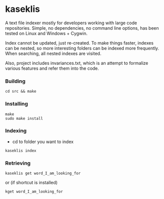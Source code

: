 # kaseklis
A text file indexer mostly for developers working with large code
repositories. Simple, no dependencies, no command line options, has been
tested on Linux and Windows + Cygwin. 

Index cannot be updated, just re-created. To make things faster, indexes
can be nested, so more interesting folders can be indexed more 
frequently. When searching, all nested indexes are visited.

Also, project includes invariances.txt, which is an attempt to formalize
various features and refer them into the code.

### Building
```
cd src && make
```

### Installing
```
make
sudo make install
```

### Indexing
- cd to folder you want to index
```
kaseklis index
```

### Retrieving
```
kaseklis get word_I_am_looking_for
```
or (if shortcut is installed)
```
kget word_I_am_looking_for
```

